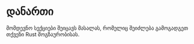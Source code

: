 # დანართი

მომდევნო სექციები შეიცავს მასალას, რომელიც შეიძლება გამოგადგეთ თქვენი Rust მოგზაურობისას.
